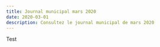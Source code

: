 ```yaml
---
title: Journal municipal mars 2020
date: 2020-03-01
description: Consultez le journal municipal de mars 2020
---
```

Test
